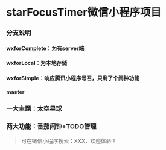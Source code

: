# starFocusTimer微信小程序项目

### 分支说明
#### wxforComplete：为有server端
#### wxforLocal：为本地存储
#### wxforSimple：响应腾讯小程序号召，只剩了个闹钟功能
#### master

### 一大主题：太空星球

### 两大功能：番茄闹钟+TODO管理


> 可在微信小程序搜索：XXX，欢迎体验！